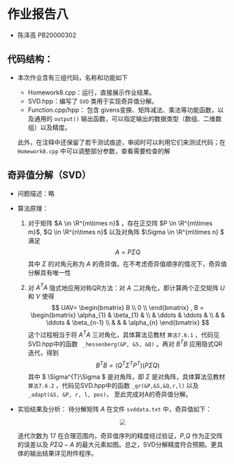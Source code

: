 # 作业报告八
 - 陈泽高 PB20000302
## 代码结构：
* 本次作业含有三组代码，名称和功能如下
    * Homework8.cpp：运行，直接展示作业结果。
    * SVD.hpp：编写了 ```SVD``` 类用于实现奇异值分解。
    * Function.cpp/hpp： 包含 givens变换、矩阵减法、乘法等功能函数，以及通用的 ```output()``` 输出函数，可以指定输出的数据类型（数组、二维数组）以及精度。

    此外，在注释中还保留了若干测试痕迹，审阅时可以利用它们来测试代码；在 ```Homework8.cpp``` 中可以调整部分参数，查看需要检查的解

## 奇异值分解（SVD）
 * 问题描述：略
 * 算法原理：
    1. 对于矩阵 $A \in \R^{m\times n}$ ，存在正交阵 $P \in \R^{m\times m}$, $Q \in \R^{n\times n}$ 以及对角阵 $\Sigma \in \R^{m\times n} $ 满足 $$ A = P \Sigma Q$$ 其中 $\Sigma$ 的对角元称为 $A$ 的奇异值。在不考虑奇异值顺序的情况下，奇异值分解具有唯一性

    2. 对 $A^{T} A$ 隐式地应用对称QR方法：对 $A$ 二对角化，即计算两个正交矩阵 $U$ 和 $V$ 使得 $$ UAV= \begin{bmatrix}
    B \\
    0 \\
    \end{bmatrix} ,
    B = \begin{bmatrix}
    \alpha_{1} & \beta_{1} & \\
     & \ddots & \ddots & \\
     & & \ddots & \beta_{n-1} \\
     & & & \alpha_{n}
    \end{bmatrix} $$ 这个过程相当于将 $A^{T} A$ 三对角化，具体算法见教材 ```算法7.6.1``` ，代码见SVD.hpp中的函数 ``` _hessenberg(&P, &S, &Q)``` 。再对 $B^{T}B$ 应用隐式QR迭代，得到$$ B^{T}B = (Q^{T} \Sigma^{T} P^{T})(P \Sigma Q) $$ 其中 $ \Sigma^{T}\Sigma $ 是对角阵，即 $\Sigma$ 是对角阵，具体算法见教材 ```算法7.6.2``` ，代码见SVD.hpp中的函数 ```_qr(&P,&S,&Q,r,l)``` 以及 ```_adapt(&S, &P, r, l, pos)```， 至此完成对A的奇异值分解。
* 实验结果及分析：
    待分解矩阵 $A$ 在文件 ```svddata.txt``` 中，奇异值如下：
    <center>
    <img src="screenshots/result.jpg" style="zoom: 80%;" />
    </center>
    
    迭代次数为 $17$ 在合理范围内，奇异值序列的精度经过验证，$P$,$Q$ 作为正交阵的误差以及 $P\Sigma Q-A$ 的最大元素如图。总之，SVD分解精度符合预期。更具体的输出结果详见附件程序。